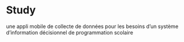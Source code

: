 # Study
une appli mobile de collecte de données pour les besoins d’un système d’information décisionnel de programmation scolaire
